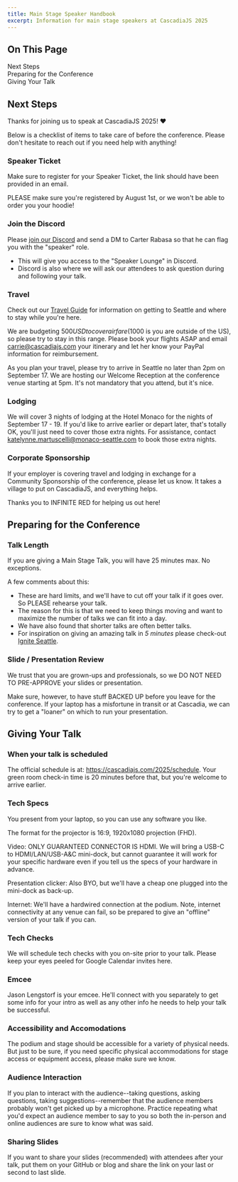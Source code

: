 ```yaml
---
title: Main Stage Speaker Handbook
excerpt: Information for main stage speakers at CascadiaJS 2025
---
```

<div id="toc">
<h2>On This Page</h2>
    <ul>
        <li><a href="#next-steps">Next Steps</a></li>
        <li><a href="#preparing-for-the-conference">Preparing for the Conference</a></li>
        <li><a href="#giving-your-talk">Giving Your Talk</a></li>
    </ul>
</div>

<h2 id="next-steps">Next Steps</h2>

Thanks for joining us to speak at CascadiaJS 2025! ❤️

Below is a checklist of items to take care of before the conference. Please don't hesitate to reach out if you need help with anything!

### Speaker Ticket

Make sure to register for your Speaker Ticket, the link should have been provided in an email. 

PLEASE make sure you're registered by August 1st, or we won't be able to order you your hoodie!

### Join the Discord

Please [join our Discord](https://discord.gg/kkYR86GM29) and send a DM to Carter Rabasa so that he can flag you with the "speaker" role. 

* This will give you access to the "Speaker Lounge" in Discord. 
* Discord is also where we will ask our attendees to ask question during and following your talk.

### Travel

Check out our [Travel Guide](/2025/travel) for information on getting to Seattle and where to stay while you're here.

We are budgeting $500 USD to cover airfare ($1000 is you are outside of the US), so please try to stay in this range. Please book your flights ASAP and email carrie@cascadiajs.com your itinerary and let her know your PayPal information for reimbursement.

As you plan your travel, please try to arrive in Seattle no later than 2pm on September 17. We are hosting our Welcome Reception at the conference venue starting at 5pm. It's not mandatory that you attend, but it's nice. 

### Lodging

We will cover 3 nights of lodging at the Hotel Monaco for the nights of September 17 - 19. If you'd like to arrive earlier or depart later, that's totally OK, you'll just need to cover those extra nights. For assistance, contact katelynne.martuscelli@monaco-seattle.com to book those extra nights.

### Corporate Sponsorship

If your employer is covering travel and lodging in exchange for a Community Sponsorship of the conference, please let us know. It takes a village to put on CascadiaJS, and everything helps.

Thanks you to INFINITE RED for helping us out here!

<h2 id="preparing-for-the-conference">Preparing for the Conference</h2>

### Talk Length

If you are giving a Main Stage Talk, you will have 25 minutes max. No exceptions.

A few comments about this:

* These are hard limits, and we'll have to cut off your talk if it goes over. So PLEASE rehearse your talk.
* The reason for this is that we need to keep things moving and want to maximize the number of talks we can fit into a day.
* We have also found that shorter talks are often better talks.
* For inspiration on giving an amazing talk in *5 minutes* please check-out [Ignite Seattle](https://igniteseattle.com/about/).


### Slide / Presentation Review

We trust that you are grown-ups and professionals, so we DO NOT NEED TO PRE-APPROVE your slides or presentation.

Make sure, however, to have stuff BACKED UP before you leave for the conference. If your laptop has a misfortune in transit or at Cascadia, we can try to get a "loaner" on which to run your presentation.

<h2 id="giving-your-talk">Giving Your Talk</h2>

### When your talk is scheduled

The official schedule is at: https://cascadiajs.com/2025/schedule. Your green room check-in time is 20 minutes before that, but you're welcome to arrive earlier.

### Tech Specs

You present from your laptop, so you can use any software you like.

The format for the projector is 16:9, 1920x1080 projection (FHD).

Video: ONLY GUARANTEED CONNECTOR IS HDMI. We will bring a USB-C to HDMI/LAN/USB-A&C mini-dock, but cannot guarantee it will work for your specific hardware even if you tell us the specs of your hardware in advance.

Presentation clicker: Also BYO, but we'll have a cheap one plugged into the mini-dock as back-up.

Internet: We'll have a hardwired connection at the podium. Note, internet connectivity at any venue can fail, so be prepared to give an "offline" version of your talk if you can.

### Tech Checks

We will schedule tech checks with you on-site prior to your talk. Please keep your eyes peeled for Google Calendar invites here.

### Emcee

Jason Lengstorf is your emcee. He'll connect with you separately to get some info for your intro as well as any other info he needs to help your talk be successful.

### Accessibility and Accomodations

The podium and stage should be accessible for a variety of physical needs. But just to be sure, if you need specific physical accommodations for stage access or equipment access, please make sure we know.

### Audience Interaction

If you plan to interact with the audience--taking questions, asking questions, taking suggestions--remember that the audience members probably won't get picked up by a microphone. Practice repeating what you'd expect an audience member to say to you so both the in-person and online audiences are sure to know what was said.

### Sharing Slides

If you want to share your slides (recommended) with attendees after your talk, put them on your GitHub or blog and share the link on your last or second to last slide.
